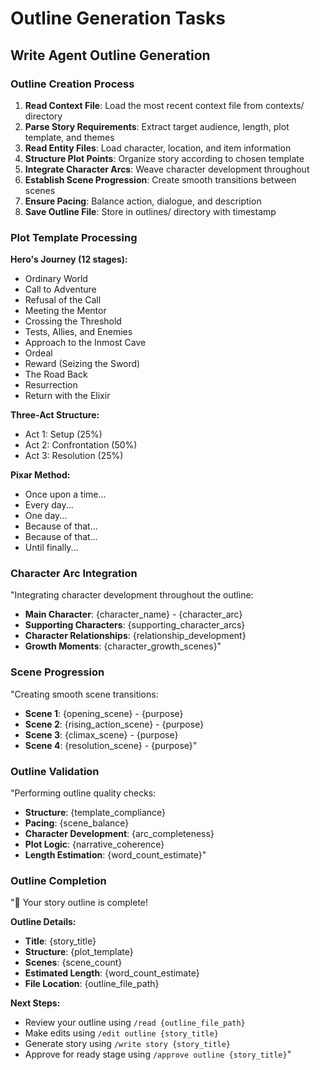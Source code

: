 # Outline Generation Tasks

## Write Agent Outline Generation

### Outline Creation Process

1. **Read Context File**: Load the most recent context file from contexts/ directory
2. **Parse Story Requirements**: Extract target audience, length, plot template, and themes
3. **Read Entity Files**: Load character, location, and item information
4. **Structure Plot Points**: Organize story according to chosen template
5. **Integrate Character Arcs**: Weave character development throughout
6. **Establish Scene Progression**: Create smooth transitions between scenes
7. **Ensure Pacing**: Balance action, dialogue, and description
8. **Save Outline File**: Store in outlines/ directory with timestamp

### Plot Template Processing

**Hero's Journey (12 stages):**
- Ordinary World
- Call to Adventure
- Refusal of the Call
- Meeting the Mentor
- Crossing the Threshold
- Tests, Allies, and Enemies
- Approach to the Inmost Cave
- Ordeal
- Reward (Seizing the Sword)
- The Road Back
- Resurrection
- Return with the Elixir

**Three-Act Structure:**
- Act 1: Setup (25%)
- Act 2: Confrontation (50%)
- Act 3: Resolution (25%)

**Pixar Method:**
- Once upon a time...
- Every day...
- One day...
- Because of that...
- Because of that...
- Until finally...

### Character Arc Integration
"Integrating character development throughout the outline:
- **Main Character**: {character_name} - {character_arc}
- **Supporting Characters**: {supporting_character_arcs}
- **Character Relationships**: {relationship_development}
- **Growth Moments**: {character_growth_scenes}"

### Scene Progression
"Creating smooth scene transitions:
- **Scene 1**: {opening_scene} - {purpose}
- **Scene 2**: {rising_action_scene} - {purpose}
- **Scene 3**: {climax_scene} - {purpose}
- **Scene 4**: {resolution_scene} - {purpose}"

### Outline Validation
"Performing outline quality checks:
- **Structure**: {template_compliance}
- **Pacing**: {scene_balance}
- **Character Development**: {arc_completeness}
- **Plot Logic**: {narrative_coherence}
- **Length Estimation**: {word_count_estimate}"

### Outline Completion
"🎯 Your story outline is complete!

**Outline Details:**
- **Title**: {story_title}
- **Structure**: {plot_template}
- **Scenes**: {scene_count}
- **Estimated Length**: {word_count_estimate}
- **File Location**: {outline_file_path}

**Next Steps:**
- Review your outline using `/read {outline_file_path}`
- Make edits using `/edit outline {story_title}`
- Generate story using `/write story {story_title}`
- Approve for ready stage using `/approve outline {story_title}`"
